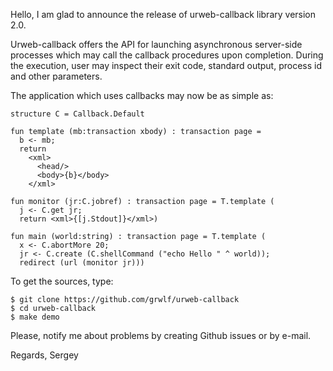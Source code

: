 Hello, I am glad to announce the release of urweb-callback library version 2.0.

Urweb-callback offers the API for launching asynchronous server-side
processes which may call the callback procedures upon completion. During the
execution, user may inspect their exit code, standard output, process id
and other parameters.

The application which uses callbacks may now be as simple as:

    structure C = Callback.Default

    fun template (mb:transaction xbody) : transaction page =
      b <- mb;
      return
        <xml>
          <head/>
          <body>{b}</body>
        </xml>

    fun monitor (jr:C.jobref) : transaction page = T.template (
      j <- C.get jr;
      return <xml>{[j.Stdout]}</xml>)

    fun main (world:string) : transaction page = T.template (
      x <- C.abortMore 20;
      jr <- C.create (C.shellCommand ("echo Hello " ^ world));
      redirect (url (monitor jr)))

To get the sources, type:

	$ git clone https://github.com/grwlf/urweb-callback
	$ cd urweb-callback
	$ make demo

Please, notify me about problems by creating Github issues or by e-mail.

Regards,
Sergey


